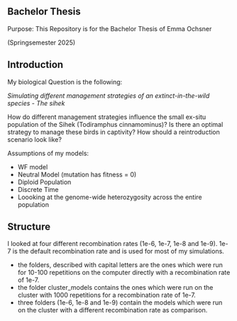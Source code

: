 **Bachelor Thesis**
--------------------------------------------------------------------------------------------------------------------
Purpose: This Repository is for the Bachelor Thesis of Emma Ochsner 

(Springsemester 2025)


**Introduction**
--------------------------------------------------------------------------------------------------------------------
My biological Question is the following: 

*Simulating different management strategies of an extinct-in-the-wild species - The sihek*

How do different management strategies influence the small ex-situ population of the Sihek (Todiramphus cinnamominus)? 
Is there an optimal strategy to manage these birds in captivity? 
How should a reintroduction scenario look like?

Assumptions of my models:
- WF model
- Neutral Model (mutation has fitness = 0)
- Diploid Population
- Discrete Time
- Loooking at the genome-wide heterozygosity across the entire population


**Structure**
--------------------------------------------------------------------------------------------------------------------
I looked at four different recombination rates (1e-6, 1e-7, 1e-8 and 1e-9). 
1e-7 is the default recombination rate and is used for most of my simulations.
- the folders, described with capital letters are the ones which were run for 10-100 repetitions on the computer directly with a recombination rate of 1e-7.
- the folder cluster_models contains the ones which were run on the cluster with 1000 repetitions for a recombination rate of 1e-7.
- three folders (1e-6, 1e-8 and 1e-9) contain the models which were run on the cluster with a different recombination rate as comparison.

